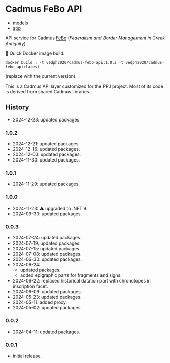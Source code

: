 # Cadmus FeBo API

- [models](https://github.com/vedph/cadmus-febo)
- [app](https://github.com/vedph/cadmus-febo-app)

API service for Cadmus [FeBo](https://erc-febo.unitn.it) (_Federalism and Border Management in Greek Antiquity_).

🐋 Quick Docker image build:

    docker build . -t vedph2020/cadmus-febo-api:1.0.2 -t vedph2020/cadmus-febo-api:latest

(replace with the current version).

This is a Cadmus API layer customized for the PRJ project. Most of its code is derived from shared Cadmus libraries.

## History

- 2024-12-23: updated packages.

### 1.0.2

- 2024-12-21: updated packages.
- 2024-12-16: updated packages.
- 2024-12-03: updated packages.
- 2024-11-30: updated packages.

### 1.0.1

- 2024-11-29: updated packages.

### 1.0.0

- 2024-11-23: ⚠️ upgraded to .NET 9.
- 2024-09-30: updated packages.

### 0.0.3

- 2024-07-24: updated packages.
- 2024-07-19: updated packages.
- 2024-07-15: updated packages.
- 2024-07-08: updated packages.
- 2024-06-30: updated packages.
- 2024-06-24:
  - updated packages.
  - added epigraphic parts for fragments and signs.
- 2024-06-22: replaced historical datation part with chronotopes in inscription facet.
- 2024-06-09: updated packages.
- 2024-05-23: updated packages.
- 2024-05-11: added proxy.
- 2024-05-02: updated packages.

### 0.0.2

- 2024-04-11: updated packages.

### 0.0.1

- initial release.
